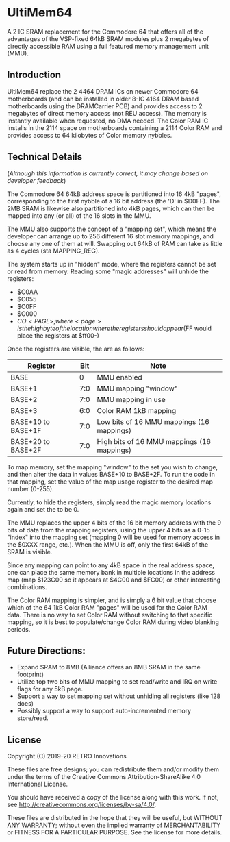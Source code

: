# UltiMem64 

A 2 IC SRAM replacement for the Commodore 64 that offers all of the advantages of the VSP-fixed 64kB SRAM modules plus 2 megabytes of directly accessible RAM using a full featured memory management unit (MMU).

## Introduction

UltiMem64 replace the 2 4464 DRAM ICs on newer Commodore 64 motherboards (and can be installed in older 8-IC 4164 DRAM based motherboards using the DRAMCarrier PCB) and provides access to 2 megabytes of direct memory access (not REU access). The memory is instantly available when requested, no DMA needed.  The Color RAM IC installs in the 2114 space on motherboards containing a 2114 Color RAM and provides access to 64 kilobytes of Color memory nybbles.

## Technical Details

(*Although this information is currently correct, it may change based on developer feedback*)

The Commodore 64 64kB address space is partitioned into 16 4kB "pages", corresponding to the first nybble of a 16 bit address (the 'D' in $D0FF). The 2MB SRAM is likewise also partitioned into 4kB pages, which can then be mapped into any (or all) of the 16 slots in the MMU.

The MMU also supports the concept of a "mapping set", which means the developer can arrange up to 256 different 16 slot memory mappings, and choose any one of them at will.  Swapping out 64kB of RAM can take as little as 4 cycles (sta MAPPING_REG).

The system starts up in "hidden" mode, where the registers cannot be set or read from memory.  Reading some "magic addresses" will unhide the registers:

- $C0AA
- $C055
- $C0FF
- $C000
- $CO<PAGE>, where <page> is the high byte of the location where the registers should appear ($FF would place the registers at $ff00-)

Once the registers are visible, the are as follows:

| Register           | Bit  | Note                                       |
| ------------------ | ---- | ------------------------------------------ |
| BASE               | 0    | MMU enabled                                |
| BASE+1             | 7:0  | MMU mapping "window"                       |
| BASE+2             | 7:0  | MMU mapping in use                         |
| BASE+3             | 6:0  | Color RAM 1kB mapping                      |
| BASE+10 to BASE+1F | 7:0  | Low bits of 16 MMU mappings (16 mappings)  |
| BASE+20 to BASE+2F | 7:0  | High bits of 16 MMU mappings (16 mappings) |

To map memory, set the mapping "window" to the set you wish to change, and then alter the data in values BASE+10 to BASE+2F.  To run the code in that mapping, set the value of the map usage register to the desired map number (0-255).

Currently, to hide the registers, simply read the magic memory locations again and set the <page> to be 0.

The MMU replaces the upper 4 bits of the 16 bit memory address with the 9 bits of data from the mapping registers, using the upper 4 bits as a 0-15 "index" into the mapping set (mapping 0 will be used for memory access in the $0XXX range, etc.).  When the MMU is off, only the first 64kB of the SRAM is visible.

Since any mapping can point to any 4kB space in the real address space, one can place the same memory bank in multiple locations in the address map (map $123C00 so it appears at $4C00 and $FC00) or other interesting combinations.

The Color RAM mapping is simpler, and is simply a 6 bit value that choose which of the 64 1kB Color RAM "pages" will be used for the Color RAM data. There is no way to set Color RAM without switching to that specific mapping, so it is best to populate/change Color RAM during video blanking periods.

## Future Directions:

- Expand SRAM to 8MB (Alliance offers an 8MB SRAM in the same footprint)
- Utilize top two bits of MMU mapping to set read/write and IRQ on write flags for any 5kB page.
- Support a way to set mapping set without unhiding all registers (like 128 does)
- Possibly support a way to support auto-incremented memory store/read.

## License
Copyright (C) 2019-20  RETRO Innovations

These files are free designs; you can redistribute them and/or modify
them under the terms of the Creative Commons Attribution-ShareAlike 
4.0 International License.

You should have received a copy of the license along with this
work. If not, see <http://creativecommons.org/licenses/by-sa/4.0/>.

These files are distributed in the hope that they will be useful,
but WITHOUT ANY WARRANTY; without even the implied warranty of
MERCHANTABILITY or FITNESS FOR A PARTICULAR PURPOSE.  See the
license for more details.


